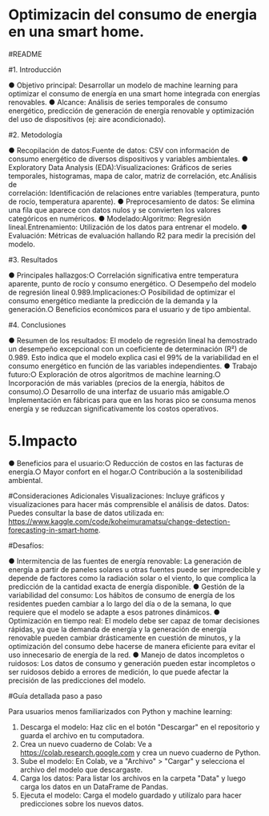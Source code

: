 # Optimizacin del consumo de energia en una smart home.
#README

#1. Introducción

   ● Objetivo principal: Desarrollar un modelo de machine learning para optimizar el consumo de energía en una smart home integrada con energías renovables.
   ● Alcance: Análisis de series temporales de consumo energético, predicción de generación de energía renovable y optimización del uso de dispositivos (ej: aire 
     acondicionado).

#2. Metodología
  
   ● Recopilación de datos:Fuente de datos: CSV con información de consumo energético de diversos dispositivos y variables ambientales.
   ● Exploratory Data Analysis (EDA):Visualizaciones: Gráficos de series temporales, histogramas, mapa de calor, matriz de correlación, etc.Análisis de   
     correlación: Identificación de relaciones entre variables (temperatura, punto de rocío, temperatura aparente).
   ● Preprocesamiento de datos: Se elimina una fila que aparece con datos nulos y se convierten los valores categóricos en numéricos.
   ● Modelado:Algoritmo: Regresión lineal.Entrenamiento: Utilización de los datos para entrenar el modelo.
   ● Evaluación: Métricas de evaluación hallando R2 para medir la precisión del modelo.
  
#3. Resultados
   
   ● Principales hallazgos:○ Correlación significativa entre temperatura aparente, punto de rocío y consumo energético.
○ Desempeño del modelo de regresión lineal 0.989.Implicaciones:○ Posibilidad de optimizar el consumo energético mediante la predicción de la demanda y la generación.○ Beneficios económicos para el usuario y de tipo ambiental.

#4. Conclusiones
  
   ● Resumen de los resultados: El modelo de regresión lineal ha demostrado un desempeño excepcional con un coeficiente de determinación (R²) de 0.989. Esto indica que el modelo explica casi el 99% de la variabilidad en el consumo energético en función de las variables independientes.
   ● Trabajo futuro:○ Exploración de otros algoritmos de machine learning.○ Incorporación de más variables (precios de la energía, hábitos de consumo).○ Desarrollo de una interfaz de usuario más amigable.○ Implementación en fábricas para que en las horas pico se consuma menos energía y se reduzcan significativamente los costos operativos.

# 5.Impacto
  
   ● Beneficios para el usuario:○ Reducción de costos en las facturas de energía.○ Mayor confort en el hogar.○ Contribución a la sostenibilidad ambiental.

  #Consideraciones Adicionales
       Visualizaciones: Incluye gráficos y visualizaciones para hacer más comprensible el análisis de datos.
       Datos: Puedes consultar la base de datos utilizada en: https://www.kaggle.com/code/koheimuramatsu/change-detection-forecasting-in-smart-home.
   
  #Desafíos:

● Intermitencia de las fuentes de energía renovable: La generación de energía a partir de paneles solares u otras fuentes puede ser impredecible y depende de factores como la radiación solar o el viento, lo que complica la predicción de la cantidad exacta de energía disponible.
● Gestión de la variabilidad del consumo: Los hábitos de consumo de energía de los residentes pueden cambiar a lo largo del día o de la semana, lo que requiere que el modelo se adapte a esos patrones dinámicos.
● Optimización en tiempo real: El modelo debe ser capaz de tomar decisiones rápidas, ya que la demanda de energía y la generación de energía renovable pueden cambiar drásticamente en cuestión de minutos, y la optimización del consumo debe hacerse de manera eficiente para evitar el uso innecesario de energía de la red.
● Manejo de datos incompletos o ruidosos: Los datos de consumo y generación pueden estar incompletos o ser ruidosos debido a errores de medición, lo que puede afectar la precisión de las predicciones del modelo.

#Guía detallada paso a paso

Para usuarios menos familiarizados con Python y machine learning:
1. Descarga el modelo: Haz clic en el botón "Descargar" en el repositorio y guarda el archivo en tu computadora.
2. Crea un nuevo cuaderno de Colab: Ve a https://colab.research.google.com y crea un nuevo cuaderno de Python.
3. Sube el modelo: En Colab, ve a "Archivo" > "Cargar" y selecciona el archivo del modelo que descargaste.
4. Carga los datos: Para listar los archivos en la carpeta "Data" y luego carga los datos en un DataFrame de Pandas.
5. Ejecuta el modelo: Carga el modelo guardado y utilízalo para hacer predicciones sobre los nuevos datos.
